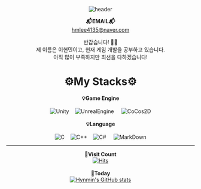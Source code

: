 <div align="center">

![header](https://capsule-render.vercel.app/api?type=Soft&&&color=A5d5cc&height=400&section=header&text=Lee%20Hyun%20Min&fontSize=120&animation=scaleIn&fontColor=ceec90)

__📬EMAIL📬__<br/>
hmlee4135@naver.com<br/>

반갑습니다! 👏👏 <br/>
제 이름은 이현민이고, 현재 게임 개발을 공부하고 있습니다. <br/>
아직 많이 부족하지만 최선을 다하겠습니다!<br/>


# ⚙️My Stacks⚙️

__💡Game Engine__<br/><br/>
![Unity](https://img.shields.io/badge/Unity-222324?style=for-the-badge&logo=Unity&logoColor=white)&nbsp;&nbsp;&nbsp; ![UnrealEngine](https://img.shields.io/badge/Unreal%20Engine-0E1128?style=for-the-badge&logo=UnrealEngine&logoColor=white) &nbsp;&nbsp;&nbsp; ![CoCos2D](https://img.shields.io/badge/CoCos-55C2E1?style=for-the-badge&logo=CoCos&logoColor=white) <br/>
<br/>
__💡Language__<br/><br/>
![C](https://img.shields.io/badge/C-A8B9CC?style=for-the-badge&logo=C&logoColor=black)&nbsp;&nbsp;&nbsp; ![C++](https://img.shields.io/badge/C%2B%2B-00599C?style=for-the-badge&logo=C%2B%2B&logoColor=white)&nbsp;&nbsp;&nbsp; ![C#](https://img.shields.io/badge/C%20Sharp-239120?style=for-the-badge&logo=CSharp&logoColor=white) &nbsp;&nbsp;&nbsp; ![MarkDown](https://img.shields.io/badge/Mark%20Down-000000?style=for-the-badge&logo=Markdown&logoColor=white) <br/>

---
__📌Visit Count__<br/>
[![Hits](https://hits.seeyoufarm.com/api/count/incr/badge.svg?url=https%3A%2F%2Fgithub.com%2FIIBluEll&count_bg=%239BCFC7&title_bg=%23000000&icon=github.svg&icon_color=%23FFFFFF&title=Visit+Count&edge_flat=true)](https://hits.seeyoufarm.com)<br/><br/>
__📅Today__<br/>
[![Hynmin's GitHub stats](https://github-readme-stats.vercel.app/api?username=IIBluEll&show_icons=true&theme=dark)](https://github.com/anuraghazra/github-readme-stats)


</div>
